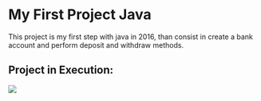 # My First Project Java
This project is my first step with java in 2016, than consist in create a bank account and perform deposit and withdraw methods.

## Project in Execution:
![](https://user-images.githubusercontent.com/32422863/275372521-7d5f88d6-58c6-4d3c-9608-307bde68ae22.gif)
